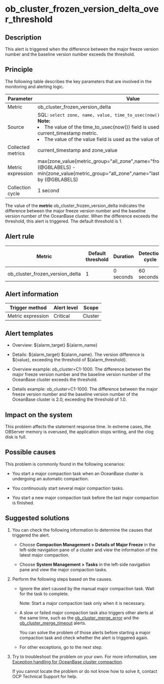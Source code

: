 ob_cluster_frozen_version_delta_over_threshold
===================================================================



**Description**
------------------------------------

This alert is triggered when the difference between the major freeze version number and the baseline version number exceeds the threshold.

Principle
------------------------------

The following table describes the key parameters that are involved in the monitoring and alerting logic.


|     Parameter     |                                                                                                                                                                                                               Value                                                                                                                                                                                                                |
|-------------------|------------------------------------------------------------------------------------------------------------------------------------------------------------------------------------------------------------------------------------------------------------------------------------------------------------------------------------------------------------------------------------------------------------------------------------|
| Metric            | ob_cluster_frozen_version_delta                                                                                                                                                                                                                                                                                                                                                                                                    |
| Source            | SQL:  ```select zone, name, value, time_to_usec(now()) from __all_zone; ``` </br> **Note:**  <li> The value of the time_to_usec(now()) field is used as the value of the current_timestamp metric.   </li><li> The value of the value field is used as the value of the zone_value metric. </li>   |
| Collected metrics | current_timestamp and zone_value                                                                                                                                                                                                                                                                                                                                                                                                   |
| Metric expression | max(zone_value{metric_group="all_zone",name="frozen_version",@LABELS}) by (@GBLABELS) - min(zone_value{metric_group="all_zone",name="last_merged_version",@LABELS}) by (@GBLABELS)                                                                                                                                                                                                                                                 |
| Collection cycle  | 1 second                                                                                                                                                                                                                                                                                                                                                                                                                           |



The value of the **metric** ob_cluster_frozen_version_delta indicates the difference between the major freeze version number and the baseline version number of the OceanBase cluster. When the difference exceeds the threshold, this alert is triggered. The default threshold is 1.

**Alert rule**
-----------------------------------



|             Metric              | Default threshold | Duration  | Detection cycle | Time before clearance |
|---------------------------------|-------------------|-----------|-----------------|-----------------------|
| ob_cluster_frozen_version_delta | 1                 | 0 seconds | 60 seconds      | 5 minutes             |



**Alert information**
------------------------------------------



|  Trigger method   | Alert level |  Scope  |
|-------------------|-------------|---------|
| Metric expression | Critical    | Cluster |



**Alert templates**
----------------------------------------

* Overview: \${alarm_target} ${alarm_name}



* Details: \${alarm_target} \${alarm_name}. The version difference is \${value}, exceeding the threshold of ${alarm_threshold}.



* Overview example: ob_cluster=C1-1000. The difference between the major freeze version number and the baseline version number of the OceanBase cluster exceeds the threshold.



* Details example: ob_cluster=C1-1000. The difference between the major freeze version number and the baseline version number of the OceanBase cluster is 2.0, exceeding the threshold of 1.0.






**Impact on the system**
---------------------------------------------

This problem affects the statement response time. In extreme cases, the OBServer memory is overused, the application stops writing, and the clog disk is full.

**Possible causes**
----------------------------------------

This problem is commonly found in the following scenarios:

* You start a major compaction task when an OceanBase cluster is undergoing an automatic compaction.



* You continuously start several major compaction tasks.



* You start a new major compaction task before the last major compaction is finished.






Suggested solutions
----------------------------------------

1. You can check the following information to determine the causes that triggered the alert.

   * Choose **Compaction Management \> Details of Major Freeze** in the left-side navigation pane of a cluster and view the information of the latest major compaction.



   * Choose **System Management \> Tasks** in the left-side navigation pane and view the major compaction tasks.






2. Perform the following steps based on the causes.

   * Ignore the alert caused by the manual major compaction task. Wait for the task to complete.

     Note: Start a major compaction task only when it is necessary.


   * A slow or failed major compaction task also triggers other alerts at the same time, such as the [ob_cluster_merge_error](../200.ob-alert/600.a-ob_cluster_merge_error-ob-cluster-merge-error-occurs.md) and the [ob_cluster_merge_timeout](../200.ob-alert/700.ob_cluster_merge_timeout-ob-cluster-merge-timeout.md) alerts.

     You can solve the problem of those alerts before starting a major compaction task and check whether the alert is triggered again.


   * For other exceptions, go to the next step.






3. Try to troubleshoot the problem on your own. For more information, see [Exception handling for OceanBase cluster compaction](../400.alarm-appendix/300.handle-oceanbase-cluster-merge-exceptions.md).

   If you cannot locate the problem or do not know how to solve it, contact OCP Technical Support for help.



